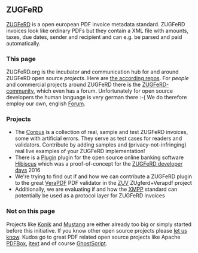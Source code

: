 ## ZUGFeRD

[ZUGFeRD](http://www.ferd-net.de/front_content.php?idcat=255&lang=4) is a open european PDF invoice metadata standard. ZUGFeRD invoices look like ordinary PDFs but they contain a XML file with amounts, taxes, due dates, sender and recipient and can e.g. be parsed and paid automatically.

### This page

ZUGFeRD.org is the incubator and communication hub for and around ZUGFeRD open source *projects*.
Here are [the according repos](https://github.com/ZUGFeRD).
For *people* and commercial projects around ZUGFeRD there is the [ZUGFeRD-community](http://www.zugferd-community.net), which even has a forum. Unfortunately for open source developers the human language is very german there :-(
We do therefore employ our own, english [Forum](https://groups.google.com/forum/#!forum/zugferd). 

### Projects

* The [Corpus](https://github.com/ZUGFeRD/corpus) is a collection of real, sample and test ZUGFeRD invoices, some with artificial errors. They serve as test cases for readers and validators. Contribute by adding samples and (privacy-not-infringing) real live examples of your ZUGFeRD implementation!
* There is a [Plugin](https://github.com/ZUGFeRD/hibiscus) plugin for the open source online banking software [Hibiscus](https://www.willuhn.de/products/hibiscus/) which was a proof-of-concept for the [ZUGFeRD developer days](http://www.zugferd-entwicklertage.de) 2016 
* We're trying to find out if and how we can contribute a ZUGFeRD plugin to the great [VeraPDF](www.verapdf.org) PDF validator in the [ZUV](https://github.com/ZUGFeRD/ZUV) ZUgferd+Verapdf project
* Additionally, we are evaluating if and how the [XMPP](https://en.wikipedia.org/wiki/XMPP) standard can potentially be used as a protocol layer for ZUGFeRD invoices

### Not on this page

Projects like [Konik](http://konik.io) and [Mustang](http://www.mustangproject.org/) are either already too big or simply started before this initiative. If you know other open source projects please [let us know](https://groups.google.com/forum/#!forum/zugferd). Kudos go to great PDF related open source projects like Apache [PDFBox](https://pdfbox.apache.org/), [itext](https://github.com/itext) and of course [GhostScript](https://www.ghostscript.com/).
